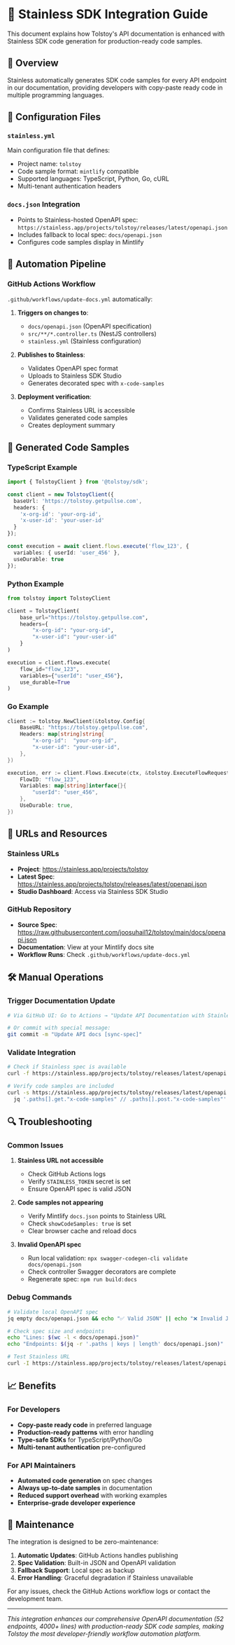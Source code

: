 # 🚀 Stainless SDK Integration Guide

This document explains how Tolstoy's API documentation is enhanced with Stainless SDK code generation for production-ready code samples.

## 🎯 Overview

Stainless automatically generates SDK code samples for every API endpoint in our documentation, providing developers with copy-paste ready code in multiple programming languages.

## 📁 Configuration Files

### `stainless.yml`
Main configuration file that defines:
- Project name: `tolstoy`
- Code sample format: `mintlify` compatible
- Supported languages: TypeScript, Python, Go, cURL
- Multi-tenant authentication headers

### `docs.json` Integration
- Points to Stainless-hosted OpenAPI spec: `https://stainless.app/projects/tolstoy/releases/latest/openapi.json`
- Includes fallback to local spec: `docs/openapi.json`
- Configures code samples display in Mintlify

## 🔄 Automation Pipeline

### GitHub Actions Workflow
`.github/workflows/update-docs.yml` automatically:

1. **Triggers on changes to**:
   - `docs/openapi.json` (OpenAPI specification)
   - `src/**/*.controller.ts` (NestJS controllers)
   - `stainless.yml` (Stainless configuration)

2. **Publishes to Stainless**:
   - Validates OpenAPI spec format
   - Uploads to Stainless SDK Studio
   - Generates decorated spec with `x-code-samples`

3. **Deployment verification**:
   - Confirms Stainless URL is accessible
   - Validates generated code samples
   - Creates deployment summary

## 🎨 Generated Code Samples

### TypeScript Example
```typescript
import { TolstoyClient } from '@tolstoy/sdk';

const client = new TolstoyClient({
  baseUrl: 'https://tolstoy.getpullse.com',
  headers: {
    'x-org-id': 'your-org-id',
    'x-user-id': 'your-user-id'
  }
});

const execution = await client.flows.execute('flow_123', {
  variables: { userId: 'user_456' },
  useDurable: true
});
```

### Python Example
```python
from tolstoy import TolstoyClient

client = TolstoyClient(
    base_url="https://tolstoy.getpullse.com",
    headers={
        "x-org-id": "your-org-id",
        "x-user-id": "your-user-id"
    }
)

execution = client.flows.execute(
    flow_id="flow_123",
    variables={"userId": "user_456"},
    use_durable=True
)
```

### Go Example
```go
client := tolstoy.NewClient(&tolstoy.Config{
    BaseURL: "https://tolstoy.getpullse.com",
    Headers: map[string]string{
        "x-org-id":  "your-org-id",
        "x-user-id": "your-user-id",
    },
})

execution, err := client.Flows.Execute(ctx, &tolstoy.ExecuteFlowRequest{
    FlowID: "flow_123",
    Variables: map[string]interface{}{
        "userId": "user_456",
    },
    UseDurable: true,
})
```

## 🔗 URLs and Resources

### Stainless URLs
- **Project**: https://stainless.app/projects/tolstoy
- **Latest Spec**: https://stainless.app/projects/tolstoy/releases/latest/openapi.json
- **Studio Dashboard**: Access via Stainless SDK Studio

### GitHub Repository
- **Source Spec**: https://raw.githubusercontent.com/joosuhail12/tolstoy/main/docs/openapi.json
- **Documentation**: View at your Mintlify docs site
- **Workflow Runs**: Check `.github/workflows/update-docs.yml`

## 🛠️ Manual Operations

### Trigger Documentation Update
```bash
# Via GitHub UI: Go to Actions → "Update API Documentation with Stainless" → Run workflow

# Or commit with special message:
git commit -m "Update API docs [sync-spec]"
```

### Validate Integration
```bash
# Check if Stainless spec is available
curl -f https://stainless.app/projects/tolstoy/releases/latest/openapi.json | jq .

# Verify code samples are included
curl -s https://stainless.app/projects/tolstoy/releases/latest/openapi.json | \
  jq '.paths[].get."x-code-samples" // .paths[].post."x-code-samples"' | head -5
```

## 🔍 Troubleshooting

### Common Issues

1. **Stainless URL not accessible**
   - Check GitHub Actions logs
   - Verify `STAINLESS_TOKEN` secret is set
   - Ensure OpenAPI spec is valid JSON

2. **Code samples not appearing**
   - Verify Mintlify `docs.json` points to Stainless URL
   - Check `showCodeSamples: true` is set
   - Clear browser cache and reload docs

3. **Invalid OpenAPI spec**
   - Run local validation: `npx swagger-codegen-cli validate docs/openapi.json`
   - Check controller Swagger decorators are complete
   - Regenerate spec: `npm run build:docs`

### Debug Commands
```bash
# Validate local OpenAPI spec
jq empty docs/openapi.json && echo "✅ Valid JSON" || echo "❌ Invalid JSON"

# Check spec size and endpoints
echo "Lines: $(wc -l < docs/openapi.json)"
echo "Endpoints: $(jq -r '.paths | keys | length' docs/openapi.json)"

# Test Stainless URL
curl -I https://stainless.app/projects/tolstoy/releases/latest/openapi.json
```

## 📈 Benefits

### For Developers
- **Copy-paste ready code** in preferred language
- **Production-ready patterns** with error handling
- **Type-safe SDKs** for TypeScript/Python/Go
- **Multi-tenant authentication** pre-configured

### For API Maintainers
- **Automated code generation** on spec changes
- **Always up-to-date samples** in documentation
- **Reduced support overhead** with working examples
- **Enterprise-grade developer experience**

## 🔄 Maintenance

The integration is designed to be zero-maintenance:

1. **Automatic Updates**: GitHub Actions handles publishing
2. **Spec Validation**: Built-in JSON and OpenAPI validation
3. **Fallback Support**: Local spec as backup
4. **Error Handling**: Graceful degradation if Stainless unavailable

For any issues, check the GitHub Actions workflow logs or contact the development team.

---

*This integration enhances our comprehensive OpenAPI documentation (52 endpoints, 4000+ lines) with production-ready SDK code samples, making Tolstoy the most developer-friendly workflow automation platform.*